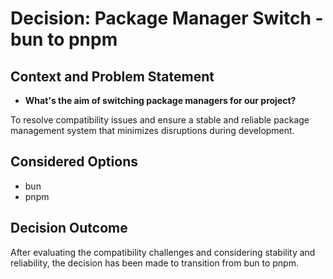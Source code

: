 # Decision: Package Manager Switch - bun to pnpm

## Context and Problem Statement

- **What's the aim of switching package managers for our project?**

To resolve compatibility issues and ensure a stable and reliable package
management system that minimizes disruptions during development.

## Considered Options

- bun
- pnpm

## Decision Outcome

After evaluating the compatibility challenges and considering stability and
reliability, the decision has been made to transition from bun to pnpm.
